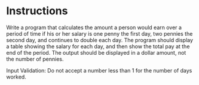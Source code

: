 # Instructions  

Write a program that calculates the amount a person would earn over a period of time if his or her salary is one penny the first day, two pennies the second day, and continues to double each day. The program should display a table showing the salary for each day, and then show the total pay at the end of the period. The output should be displayed in a dollar amount, not the number of pennies.

Input Validation: Do not accept a number less than 1 for the number of days worked.